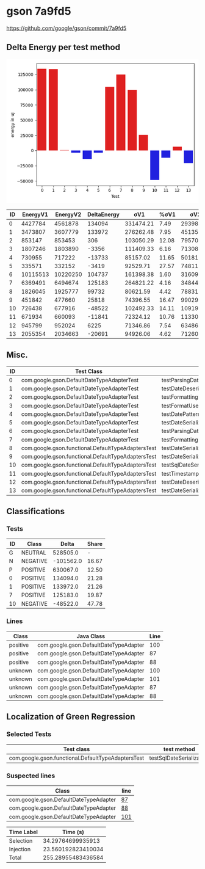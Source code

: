 # gson 7a9fd5


https://github.com/google/gson/commit/7a9fd5



## Delta Energy per test method

![](./gson_delta_energy_0_v.png)


| ID | EnergyV1 | EnergyV2 | DeltaEnergy | σV1 | %σV1 | σV2 | %σV2 |
| --- | --- | --- | --- | --- | --- | --- | --- |
| 0 | 4427784 | 4561878 | 134094 | 331474.21 | 7.49 | 293988.45 | 6.44 |
| 1 | 3473807 | 3607779 | 133972 | 276262.48 | 7.95 | 451356.34 | 12.51 |
| 2 | 853147 | 853453 | 306 | 103050.29 | 12.08 | 79570.06 | 9.32 |
| 3 | 1807246 | 1803890 | -3356 | 111409.33 | 6.16 | 71308.53 | 3.95 |
| 4 | 730955 | 717222 | -13733 | 85157.02 | 11.65 | 50181.91 | 7.00 |
| 5 | 335571 | 332152 | -3419 | 92529.71 | 27.57 | 74811.82 | 22.52 |
| 6 | 10115513 | 10220250 | 104737 | 161398.38 | 1.60 | 316096.64 | 3.09 |
| 7 | 6369491 | 6494674 | 125183 | 264821.22 | 4.16 | 348440.48 | 5.37 |
| 8 | 1826045 | 1925777 | 99732 | 80621.59 | 4.42 | 78831.11 | 4.09 |
| 9 | 451842 | 477660 | 25818 | 74396.55 | 16.47 | 99029.05 | 20.73 |
| 10 | 726438 | 677916 | -48522 | 102492.33 | 14.11 | 109198.71 | 16.11 |
| 11 | 671934 | 660093 | -11841 | 72324.12 | 10.76 | 113307.02 | 17.17 |
| 12 | 945799 | 952024 | 6225 | 71346.86 | 7.54 | 63486.06 | 6.67 |
| 13 | 2055354 | 2034663 | -20691 | 94926.06 | 4.62 | 71260.30 | 3.50 |

## Misc.

| ID | Test Class | Test Method |
| --- | --- | --- |
| 0 | com.google.gson.DefaultDateTypeAdapterTest | testParsingDatesFormattedWithUsLocale |
| 1 | com.google.gson.DefaultDateTypeAdapterTest | testDateDeserializationISO8601 |
| 2 | com.google.gson.DefaultDateTypeAdapterTest | testFormattingInEnUs |
| 3 | com.google.gson.DefaultDateTypeAdapterTest | testFormatUsesDefaultTimezone |
| 4 | com.google.gson.DefaultDateTypeAdapterTest | testDatePattern |
| 5 | com.google.gson.DefaultDateTypeAdapterTest | testDateSerialization |
| 6 | com.google.gson.DefaultDateTypeAdapterTest | testParsingDatesFormattedWithSystemLocale |
| 7 | com.google.gson.DefaultDateTypeAdapterTest | testFormattingInFr |
| 8 | com.google.gson.functional.DefaultTypeAdaptersTest | testDateSerializationWithPatternNotOverridenByTypeAdapter |
| 9 | com.google.gson.functional.DefaultTypeAdaptersTest | testDateSerializationWithPattern |
| 10 | com.google.gson.functional.DefaultTypeAdaptersTest | testSqlDateSerialization |
| 11 | com.google.gson.functional.DefaultTypeAdaptersTest | testTimestampSerialization |
| 12 | com.google.gson.functional.DefaultTypeAdaptersTest | testDateDeserializationWithPattern |
| 13 | com.google.gson.functional.DefaultTypeAdaptersTest | testDateSerializationInCollection |



## Classifications

### Tests
| ID | Class | Delta | Share |
| --- | --- | --- | --- |
| G | NEUTRAL | 528505.0 | - |
| N | NEGATIVE | -101562.0 | 16.67 |
| P | POSITIVE | 630067.0 | 12.50 |
| 0 | POSITIVE | 134094.0 | 21.28 |
| 1 | POSITIVE | 133972.0 | 21.26 |
| 7 | POSITIVE | 125183.0 | 19.87 |
| 10 | NEGATIVE | -48522.0 | 47.78 |

### Lines
| Class | Java Class | Line |
| --- | --- | --- |
| positive | com.google.gson.DefaultDateTypeAdapter | 100 |
| positive | com.google.gson.DefaultDateTypeAdapter | 87 |
| positive | com.google.gson.DefaultDateTypeAdapter | 88 |
| unknown | com.google.gson.DefaultDateTypeAdapter | 100 |
| unknown | com.google.gson.DefaultDateTypeAdapter | 101 |
| unknown | com.google.gson.DefaultDateTypeAdapter | 87 |
| unknown | com.google.gson.DefaultDateTypeAdapter | 88 |



## Localization of Green Regression
### Selected Tests
| Test class | test method |
| --- | --- |
| com.google.gson.functional.DefaultTypeAdaptersTest | testSqlDateSerialization |

### Suspected lines
| Class | line |
| --- | --- |
| com.google.gson.DefaultDateTypeAdapter | [87](https://github.com/google/gson/tree/7a9fd5/gson/src/main/java/com/google/gson/DefaultDateTypeAdapter.java#L87) |
| com.google.gson.DefaultDateTypeAdapter | [88](https://github.com/google/gson/tree/7a9fd5/gson/src/main/java/com/google/gson/DefaultDateTypeAdapter.java#L87#L88) |
| com.google.gson.DefaultDateTypeAdapter | [101](https://github.com/google/gson/tree/7a9fd5/gson/src/main/java/com/google/gson/DefaultDateTypeAdapter.java#L87#L88#L101) |



| Time Label | Time (s) |
| --- | --- |
| Selection | 34.29764699935913 |
| Injection | 23.560192823410034 |
| Total | 255.28955483436584 |


